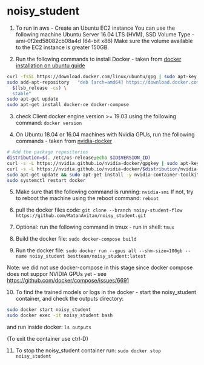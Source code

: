 # noisy_student

1. To run in aws - Create an Ubuntu EC2 instance
You can use the following machine Ubuntu Server 16.04 LTS (HVM), SSD Volume Type - ami-0f2ed58082cb08a4d (64-bit x86)
Make sure the volume available to the EC2 instance is greater 150GB.

2. Run the following commands to install Docker - taken from [docker installation on ubuntu guide](https://docs.docker.com/engine/install/ubuntu/)
```sh
curl -fsSL https://download.docker.com/linux/ubuntu/gpg | sudo apt-key add -
sudo add-apt-repository   "deb [arch=amd64] https://download.docker.com/linux/ubuntu \
  $(lsb_release -cs) \
  stable"
sudo apt-get update
sudo apt-get install docker-ce docker-compose
```

3. check Client docker engine version >= 19.03 using the following command:
`docker version`

4. On Ubuntu 18.04 or 16.04 machines with Nvidia GPUs, run the following commands - taken from [nvidia-docker](https://github.com/NVIDIA/nvidia-docker])
```sh
# Add the package repositories
distribution=$(. /etc/os-release;echo $ID$VERSION_ID)
curl -s -L https://nvidia.github.io/nvidia-docker/gpgkey | sudo apt-key add -
curl -s -L https://nvidia.github.io/nvidia-docker/$distribution/nvidia-docker.list | sudo tee /etc/apt/sources.list.d/nvidia-docker.list
sudo apt-get update && sudo apt-get install -y nvidia-container-toolkit nvidia-cuda-toolkit
sudo systemctl restart docker
```

5. Make sure that the following command is running:
`nvidia-smi`
If not, try to reboot the machine using the reboot command:
`reboot`

6. pull the docker files code:
`git clone --branch noisy-student-flow https://github.com/MatanAvitan/noisy_student.git`

7. Optional: run the following command in tmux - run in shell:
`tmux`

8. Build the docker file:
`sudo docker-compose build`

9. Run the docker file:
`sudo docker run --gpus all --shm-size=100gb --name noisy_student bestteam/noisy_student:latest`

Note: we did not use docker-compose in this stage since docker compose does not suppor NVIDIA GPUs yet - see https://github.com/docker/compose/issues/6691

10. To find the trained models or logs in the docker - start the noisy_student container, and check the outputs directory:
```sh
sudo docker start noisy_student
sudo docker exec -it noisy_student bash
```
and run inside docker:
`ls outputs`

(To exit the container use ctrl-D)

11. To stop the noisy_student container run:
`sudo docker stop noisy_student`
